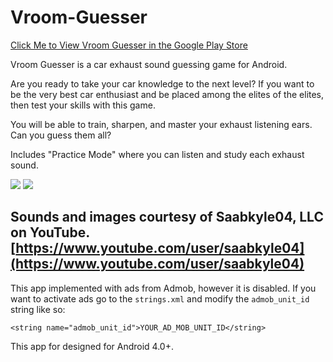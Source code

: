 # Vroom-Guesser

[Click Me to View Vroom Guesser in the Google Play Store](https://play.google.com/store/apps/details?id=com.mco.vroomvroomvroom)

Vroom Guesser is a car exhaust sound guessing game for Android.

Are you ready to take your car knowledge to the next level?
If you want to be the very best car enthusiast and be placed among the elites of the elites, then test your skills with this game.

You will be able to train, sharpen, and master your exhaust listening ears.
Can you guess them all?

Includes "Practice Mode" where you can listen and study each exhaust sound.

<img src="http://i.imgur.com/9HCccpO.png"/> <img src="http://i.imgur.com/oGngb9F.png"/>

Sounds and images courtesy of Saabkyle04, LLC on YouTube.
[https://www.youtube.com/user/saabkyle04](https://www.youtube.com/user/saabkyle04)
-----------------------------------------------------------------------------------------------------------------

This app implemented with ads from Admob, however it is disabled. 
If you want to activate ads go to the `strings.xml` and modify the `admob_unit_id` string like so:

`<string name="admob_unit_id">YOUR_AD_MOB_UNIT_ID</string>`

This app for designed for Android 4.0+.

